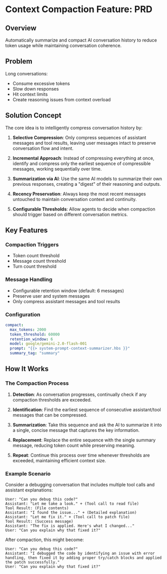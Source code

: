 # Context Compaction Feature: PRD

## Overview
Automatically summarize and compact AI conversation history to reduce token usage while maintaining conversation coherence.

## Problem
Long conversations:
- Consume excessive tokens
- Slow down responses
- Hit context limits
- Create reasoning issues from context overload

## Solution Concept
The core idea is to intelligently compress conversation history by:

1. **Selective Compression**: Only compress sequences of assistant messages and tool results, leaving user messages intact to preserve conversation flow and intent.

2. **Incremental Approach**: Instead of compressing everything at once, identify and compress only the earliest sequence of compressible messages, working sequentially over time.

3. **Summarization via AI**: Use the same AI models to summarize their own previous responses, creating a "digest" of their reasoning and outputs.

4. **Recency Preservation**: Always keep the most recent messages untouched to maintain conversation context and continuity.

5. **Configurable Thresholds**: Allow agents to decide when compaction should trigger based on different conversation metrics.

## Key Features

### Compaction Triggers
- Token count threshold
- Message count threshold
- Turn count threshold

### Message Handling
- Configurable retention window (default: 6 messages)
- Preserve user and system messages
- Only compress assistant messages and tool results

### Configuration
```yaml
compact:
  max_tokens: 2000
  token_threshold: 60000
  retention_window: 6
  model: google/gemini-2.0-flash-001
  prompt: "{{> system-prompt-context-summarizer.hbs }}"
  summary_tag: "summary"
```

## How It Works

### The Compaction Process
1. **Detection**: As conversation progresses, continually check if any compaction thresholds are exceeded.

2. **Identification**: Find the earliest sequence of consecutive assistant/tool messages that can be compressed.

3. **Summarization**: Take this sequence and ask the AI to summarize it into a single, concise message that captures the key information.

4. **Replacement**: Replace the entire sequence with the single summary message, reducing token count while preserving meaning.

5. **Repeat**: Continue this process over time whenever thresholds are exceeded, maintaining efficient context size.

### Example Scenario
Consider a debugging conversation that includes multiple tool calls and assistant explanations:

```
User: "Can you debug this code?"
Assistant: "Let me take a look." + (Tool call to read file)
Tool Result: (File contents)
Assistant: "I found the issue..." + (Detailed explanation)
Assistant: "Let me fix it." + (Tool call to patch file)
Tool Result: (Success message)
Assistant: "The fix is applied. Here's what I changed..."
User: "Can you explain why that fixed it?"
```

After compaction, this might become:

```
User: "Can you debug this code?"
Assistant: "I debugged the code by identifying an issue with error handling, then fixed it by adding proper try/catch blocks and applied the patch successfully."
User: "Can you explain why that fixed it?"
```